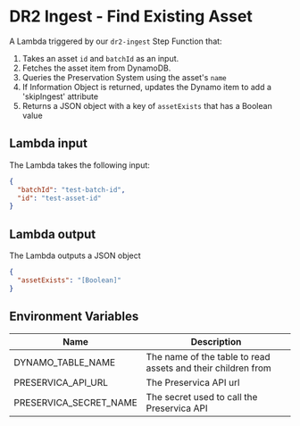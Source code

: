 # DR2 Ingest - Find Existing Asset

A Lambda triggered by our `dr2-ingest` Step Function that:

1. Takes an asset `id` and `batchId` as an input.
1. Fetches the asset item from DynamoDB.
3. Queries the Preservation System using the asset's `name`
4. If Information Object is returned, updates the Dynamo item to add a 'skipIngest' attribute
5. Returns a JSON object with a key of `assetExists` that has a Boolean value

## Lambda input
The Lambda takes the following input:

```json
{
  "batchId": "test-batch-id",
  "id": "test-asset-id"
}
```

## Lambda output
The Lambda outputs a JSON object
```json
{
  "assetExists": "[Boolean]"
}
```

## Environment Variables

| Name                   | Description                                                  |
|------------------------|--------------------------------------------------------------|
| DYNAMO_TABLE_NAME      | The name of the table to read assets and their children from |
| PRESERVICA_API_URL     | The Preservica API  url                                      |
| PRESERVICA_SECRET_NAME | The secret used to call the Preservica API                   |

